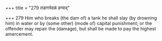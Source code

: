 +++
title = "279 तडागभेदकं हन्याद्"

+++
279	Him who breaks (the dam of) a tank he shall slay (by drowning him) in water or by (some other) (mode of) capital punishment; or the offender may repair the (damage), but shall be made to pay the highest amercement.